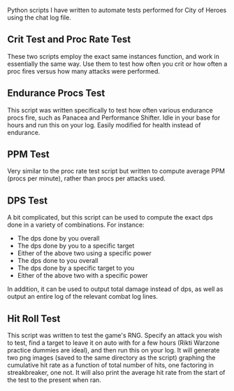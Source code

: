 Python scripts I have written to automate tests performed for City of Heroes using the chat log file. 

## Crit Test and Proc Rate Test ##

These two scripts employ the exact same instances function, and work in essentially the same way. Use them to test how often you crit or how often a proc fires versus how many attacks were performed. 

## Endurance Procs Test ##

This script was written specifically to test how often various endurance procs fire, such as Panacea and Performance Shifter. Idle in your base for hours and run this on your log. Easily modified for health instead of endurance. 

## PPM Test ##

Very similar to the proc rate test script but written to compute average PPM (procs per minute), rather than procs per attacks used. 

## DPS Test ##

A bit complicated, but this script can be used to compute the exact dps done in a variety of combinations. For instance: 

- The dps done by you overall
- The dps done by you to a specific target
- Either of the above two using a specific power
- The dps done to you overall
- The dps done by a specific target to you
- Either of the above two with a specific power

In addition, it can be used to output total damage instead of dps, as well as output an entire log of the relevant combat log lines. 

## Hit Roll Test ##

This script was written to test the game's RNG. Specify an attack you wish to test, find a target to leave it on auto with for a few hours (Rikti Warzone practice dummies are ideal), and then run this on your log. It will generate two png images (saved to the same directory as the script) graphing the cumulative hit rate as a function of total number of hits, one factoring in streakbreaker, one not. It will also print the average hit rate from the start of the test to the present when ran. 
